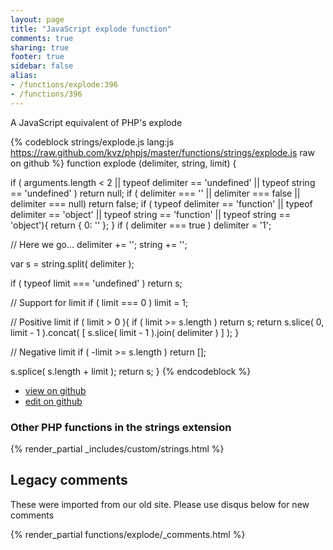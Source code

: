 ```yaml
---
layout: page
title: "JavaScript explode function"
comments: true
sharing: true
footer: true
sidebar: false
alias:
- /functions/explode:396
- /functions/396
---
```

<!-- Generated by Rakefile:build -->
A JavaScript equivalent of PHP's explode

{% codeblock strings/explode.js lang:js https://raw.github.com/kvz/phpjs/master/functions/strings/explode.js raw on github %}
function explode (delimiter, string, limit) {

  if ( arguments.length < 2 || typeof delimiter == 'undefined' || typeof string == 'undefined' ) return null;
  if ( delimiter === '' || delimiter === false || delimiter === null) return false;
  if ( typeof delimiter == 'function' || typeof delimiter == 'object' || typeof string == 'function' || typeof string == 'object'){
    return { 0: '' };
  }
  if ( delimiter === true ) delimiter = '1';
  
  // Here we go...
  delimiter += '';
  string += '';
  
  var s = string.split( delimiter );
  

  if ( typeof limit === 'undefined' ) return s;
  
  // Support for limit
  if ( limit === 0 ) limit = 1;
  
  // Positive limit
  if ( limit > 0 ){
    if ( limit >= s.length ) return s;
    return s.slice( 0, limit - 1 ).concat( [ s.slice( limit - 1 ).join( delimiter ) ] );
  }

  // Negative limit
  if ( -limit >= s.length ) return [];
  
  s.splice( s.length + limit );
  return s;
}
{% endcodeblock %}

 - [view on github](https://github.com/kvz/phpjs/blob/master/functions/strings/explode.js)
 - [edit on github](https://github.com/kvz/phpjs/edit/master/functions/strings/explode.js)


### Other PHP functions in the strings extension
{% render_partial _includes/custom/strings.html %}
## Legacy comments
These were imported from our old site. Please use disqus below for new comments
<div style="overflow-y: scroll; max-height: 500px;">
{% render_partial functions/explode/_comments.html %}
</div>
